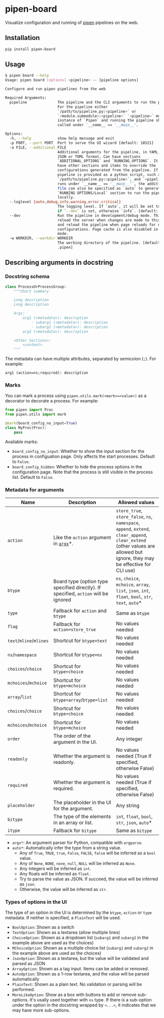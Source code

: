 # pipen-board

Visualize configuration and running of [pipen][1] pipelines on the web.

## Installation

```bash
pip install pipen-board
```

## Usage

```bash
$ pipen board --help
Usage: pipen board [options] <pipeline> -- [pipeline options]

Configure and run pipen pipelines from the web

Required Arguments:
  pipeline              The pipeline and the CLI arguments to run the pipeline.
                        For the pipeline either
                        `/path/to/pipeline.py:<pipeline>` or
                        `<module.submodule>:<pipeline>` `<pipeline>` must be an
                        instance of `Pipen` and running the pipeline should be
                        called under `__name__ == '__main__'.

Options:
  -h, --help            show help message and exit
  -p PORT, --port PORT  Port to serve the UI wizard [default: 18521]
  -a FILE, --additional FILE
                        Additional arguments for the pipeline, in YAML, INI,
                        JSON or TOML format. Can have sections
                        `ADDITIONAL_OPTIONS` and `RUNNING_OPTIONS`. It can also
                        have other sections and items to override the
                        configurations generated from the pipeline. If the
                        pipeline is provided as a python script, such as
                        `/path/to/pipeline.py:<pipeline>`, and `<pipeline>`
                        runs under `__name__ == '__main__'`, the additional
                        file can also be specified as `auto` to generate a
                        `RUNNING OPTIONS/Local` section to run the pipeline
                        locally.
  --loglevel {auto,debug,info,warning,error,critical}
                        The logging level. If `auto`, it will be set to `debug`
                        if `--dev` is set, otherwise `info`. [default: auto]
  --dev                 Run the pipeline in development/debug mode. This will
                        reload the server when changes are made to this package
                        and reload the pipeline when page reloads for new
                        configurations. Page cache is also disabled in this
                        mode.
  -w WORKDIR, --workdir WORKDIR
                        The working directory of the pipeline. [default:
                        .pipen]
```

## Describing arguments in docstring

### Docstring schema

```python
class ProcessOrProcessGroup:
    """Short summary

    Long description
    Long description

    Args:
        arg1 (<metadata>): description
            - subarg1 (<metadata>): description
            - subarg2 (<metadata>): description
        arg2 (<metadata>): description

    <Other Sections>:
        <content>
    """
```

The metadata can have multiple attributes, separated by semicolon (`;`). For example:

```
arg1 (action=ns;required): description
```

### Marks

You can mark a process using `pipen.utils.mark(<mark>=<value>)` as a decorator to decorate a process. For example:

```python
from pipen import Proc
from pipen.utils import mark

@mark(board_config_no_input=True)
class MyProc(Proc):
    pass
```

Available marks:

- `board_config_no_input`: Whether to show the input section for the process in configuation page. Only affects the start processes. Default to `False`.
- `board_config_hidden`: Whether to hide the process options in the configuration page. Note that the process is still visible in the process list. Default to `False`.

### Metadata for arguments


| Name     | Description | Allowed values |
| -------- | ----------- | -------------- |
| `action` | Like the `action` argument in [`argx`][2]*. | `store_true`, `store_false`, `ns`, `namespace`, `append`, `extend`, `clear_append`, `clear_extend` (other values are allowed but ignore, they may be effective for CLI use) |
| `btype`  | Board type (option type specified directly). If specified, `action` will be ignored | `ns`, `choice`, `mchoice`, `array`, `list`, `json`, `int`, `float`, `bool`, `str`, `text`, `auto`* |
| `type` | Fallback for `action` and `btype` | Same as `btype` |
| `flag` | Fallback for `action=store_true` | No values needed |
| `text`/`mline`/`mlines` | Shortcut for `btype=text` | No values needed |
| `ns`/`namespace` | Shortcut for `btype=ns` | No values needed |
| `choices`/`choice` | Shortcut for `btype=choice` | No values needed |
| `mchoices`/`mchoice` | Shortcut for `btype=mchoice` | No values needed |
| `array`/`list` | Shortcut for `btype=array`/`btype=list` | No values needed |
| `choices`/`choice` | Shortcut for `btype=choice` | No values needed |
| `mchoices`/`mchoice` | Shortcut for `btype=mchoice` | No values needed |
| `order` | The order of the argument in the UI. | Any integer |
| `readonly` | Whether the argument is readonly. | No values needed (True if specified, otherwise False) |
| `required` | Whether the argument is required. | No values needed (True if specified, otherwise False) |
| `placeholder` | The placeholder in the UI for the argument. | Any string |
| `bitype` | The type of the elements in an array or list. | `int`, `float`, `bool`, `str`, `json`, `auto`* |
| `itype` | Fallback for `bitype` | Same as `bitype` |

- `argx*`: An argument parser for Python, compatible with `argparse`.
- `auto*`: Automatically infer the type from a string value.
  - Any of `True`, `TRUE`, `true`, `False`, `FALSE`, `false` will be inferred as a `bool` value.
  - Any of `None`, `NONE`, `none`, `null`, `NULL` will be inferred as `None`.
  - Any integers will be inferred as `int`.
  - Any floats will be inferred as `float`.
  - Try to parse the value as JSON. If succeed, the value will be inferred as `json`.
  - Otherwise, the value will be inferred as `str`.

### Types of options in the UI

The type of an option in the UI is determined by the `btype`, `action` or `type` metadata. If neither is specified, a `PlainText` will be used.

- `BoolOption`: Shown as a switch
- `TextOption`: Shown as a textarea (allow multiple lines)
- `ChoiceOption`: Shown as a dropdown list (`subarg1` and `subarg2` in the example above are used as the choices)
- `MChoiceOption`: Shown as a multiple choice list (`subarg1` and `subarg2` in the example above are used as the choices)
- `JsonOption`: Shown as a textarea, but the value will be validated and parsed as JSON
- `ArrayOption`: Shown as a tag input. Items can be added or removed.
- `AutoOption`: Shown as a 1-row textarea, and the value will be parsed automatically
- `PlainText`: Shown as a plain text. No validation or parsing will be performed.
- `MoreLikeOption`: Show as a box with buttons to add or remove sub-options. It's usally used together with `ns` type. If there is a sub-option under the option in the docstring wrapped by `<...>`, it indicates that we may have more sub-options.


[1]: https://github.com/pwwang/pipen
[2]: https://github.com/pwwang/argx

